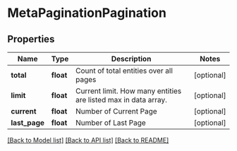 # MetaPaginationPagination

## Properties
Name | Type | Description | Notes
------------ | ------------- | ------------- | -------------
**total** | **float** | Count of total entities over all pages | [optional] 
**limit** | **float** | Current limit. How many entities are listed max in data array. | [optional] 
**current** | **float** | Number of Current Page | [optional] 
**last_page** | **float** | Number of Last Page | [optional] 

[[Back to Model list]](../../README.md#documentation-for-models) [[Back to API list]](../../README.md#documentation-for-api-endpoints) [[Back to README]](../../README.md)

